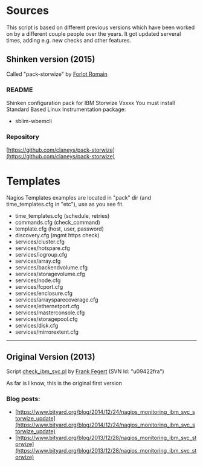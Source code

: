 # Sources

This script is based on different previous versions which have been worked on by a different couple people over the years. It got updated serveral times, adding e.g. new checks and other features.

## Shinken version (2015)

Called "pack-storwize" by [Forlot Romain](https://github.com/claneys)

### README

Shinken configuration pack for IBM Storwize Vxxxx 
You must install Standard Based Linux Instrumentation package:
- sblim-wbemcli

### Repository

[https://github.com/claneys/pack-storwize](https://github.com/claneys/pack-storwize)

# Templates

Nagios Templates examples are located in "pack" dir (and time_templates.cfg in "etc"), use as you see fit.

- time_templates.cfg (schedule, retries)
- commands.cfg (check_command)
- template.cfg (host, user, password)
- discovery.cfg (mgmt https check)
- services/cluster.cfg
- services/hotspare.cfg
- services/iogroup.cfg
- services/array.cfg
- services/backendvolume.cfg
- services/storagevolume.cfg
- services/node.cfg
- services/fcport.cfg
- services/enclosure.cfg
- services/arraysparecoverage.cfg
- services/ethernetport.cfg
- services/masterconsole.cfg
- services/storagepool.cfg
- services/disk.cfg
- services/mirrorextent.cfg

---

## Original Version (2013)

Script [check_ibm_svc.pl](<https://www.bityard.org/blog/_media/2013/12/28/check_ibm_storwize.pl>) by [Frank Fegert](https://www.bityard.org/blog/about) (SVN Id: "u09422fra")

As far is I know, this is the original first version

### Blog posts:

- [https://www.bityard.org/blog/2014/12/24/nagios_monitoring_ibm_svc_storwize_update](https://www.bityard.org/blog/2014/12/24/nagios_monitoring_ibm_svc_storwize_update)
- [https://www.bityard.org/blog/2013/12/28/nagios_monitoring_ibm_svc_storwize](https://www.bityard.org/blog/2013/12/28/nagios_monitoring_ibm_svc_storwize)
